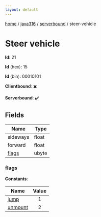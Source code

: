 ```yaml
---
layout: default
---
```


[home](/)  /  [java316](/protocol/java316)  /  [serverbound](/protocol/java316/serverbound)  /  steer-vehicle

# Steer vehicle

**Id**: 21

**Id** (hex): 15

**Id** (bin): 00010101

**Clientbound**: ✖️

**Serverbound**: ✔️

## Fields

Name | Type
---|---
sideways | float
forward | float
[flags](#flags) | ubyte

### flags

**Constants**:

Name | Value
---|:---:
[jump](flags_jump) | 1
[unmount](flags_unmount) | 2
